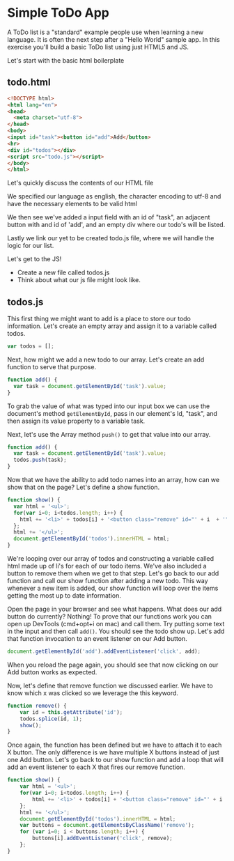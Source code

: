 # Simple ToDo App

A ToDo list is a "standard" example people use when learning a new language. It is often the next step after a "Hello World" sample app. In this exercise you'll build a basic ToDo list using just HTML5 and JS.

Let's start with the basic html boilerplate

## todo.html

```html
<!DOCTYPE html>
<html lang="en">
<head>
  <meta charset="utf-8">
</head>
<body>
<input id="task"><button id="add">Add</button>
<hr>
<div id="todos"></div>
<script src="todo.js"></script>
</body>
</html>
```

Let's quickly discuss the contents of our HTML file

We specified our language as english, the character encoding to utf-8 and have the necessary elements to be valid html

We then see we've added a input field with an id of "task", an adjacent button with and id of 'add', and an empty div where our todo's will be listed.

Lastly we link our yet to be created todo.js file, where we will handle the logic for our list.


Let's get to the JS!

- Create a new file called todos.js
- Think about what our js file might look like.

## todos.js

This first thing we might want to add is a place to store our todo information.
Let's create an empty array and assign it to a variable called todos.
```js
var todos = [];
```

Next, how might we add a new todo to our array. Let's create an add function to serve that purpose.

```js
function add() {
  var task = document.getElementById('task').value;
}
```

To grab the value of what was typed into our input box we can use the document's method `getElementById`, pass in our element's Id, "task", and then assign its value property to a variable task.

Next, let's use the Array method `push()` to get that value into our array.
```js
function add() {
  var task = document.getElementById('task').value;
  todos.push(task);
}
```

Now that we have the ability to add todo names into an array, how can we show that on the page? Let's define a show function.

```js
function show() {
  var html = '<ul>';
  for(var i=0; i<todos.length; i++) {
    html += '<li>' + todos[i] + '<button class="remove" id="' + i  + '">x</button></li>';
  };
  html += '</ul>';
  document.getElementById('todos').innerHTML = html;
}
```

We're looping over our array of todos and constructing a variable called html made up of li's for each of our todo items. We've also included a button to remove them when we get to that step. Let's go back to our add function and call our show function after adding a new todo. This way whenever a new item is added, our show function will loop over the items getting the most up to date information.

Open the page in your browser and see what happens. What does our add button do currently? Nothing! To prove that our functions work you can open up DevTools (cmd+opt+i on mac) and call them. Try putting some text in the input and then call `add()`. You should see the todo show up. Let's add that function invocation to an event listener on our Add button.
```js
document.getElementById('add').addEventListener('click', add);
```
When you reload the page again, you should see that now clicking on our Add button works as expected.

Now, let's define that remove function we discussed earlier. We have to know which x was clicked so we leverage the this keyword.

```js
function remove() {
    var id = this.getAttribute('id');
    todos.splice(id, 1);
    show();
}
```

Once again, the function has been defined but we have to attach it to each X button. The only difference is we have multiple X buttons instead of just one Add button. Let's go back to our show function and add a loop that will add an event listener to each X that fires our remove function.

```js
function show() {
    var html = '<ul>';
    for(var i=0; i<todos.length; i++) {
        html += '<li>' + todos[i] + '<button class="remove" id="' + i  + '">x</button></li>';
    };
    html += '</ul>';
    document.getElementById('todos').innerHTML = html;
    var buttons = document.getElementsByClassName('remove');
    for (var i=0; i < buttons.length; i++) {
        buttons[i].addEventListener('click', remove);
    };
}
```
